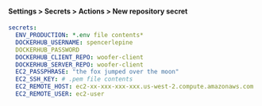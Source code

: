 #### Settings > Secrets > Actions > New repository secret

```yml
secrets:
  ENV_PRODUCTION: *.env file contents*
  DOCKERHUB_USERNAME: spencerlepine
  DOCKERHUB_PASSWORD
  DOCKERHUB_CLIENT_REPO: woofer-client
  DOCKERHUB_SERVER_REPO: woofer-client
  EC2_PASSPHRASE: "the fox jumped over the moon"
  EC2_SSH_KEY: # .pem file contents
  EC2_REMOTE_HOST: ec2-xx-xxx-xxx-xxx.us-west-2.compute.amazonaws.com
  EC2_REMOTE_USER: ec2-user
```
